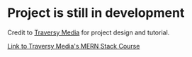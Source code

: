# Project is still in development

Credit to [Traversy Media](https://www.traversymedia.com/)
for project design and tutorial.

[Link to Traversy Media's MERN Stack Course](https://www.youtube.com/watch?v=mvfsC66xqj0)
